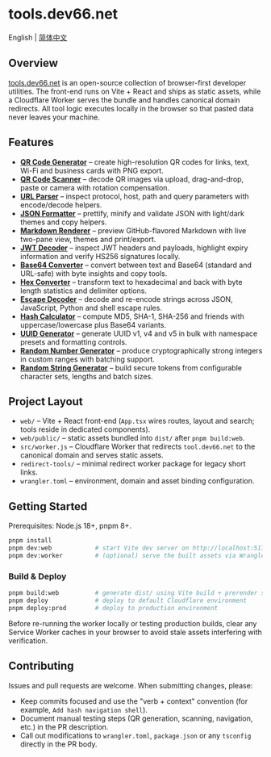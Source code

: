 # tools.dev66.net

English | [简体中文](README-cn.md)

## Overview
[tools.dev66.net](https://tools.dev66.net/) is an open-source collection of browser-first developer utilities. The front-end runs on Vite + React and ships as static assets, while a Cloudflare Worker serves the bundle and handles canonical domain redirects. All tool logic executes locally in the browser so that pasted data never leaves your machine.

## Features
- [**QR Code Generator**](https://tools.dev66.net/qr-generator.html) – create high-resolution QR codes for links, text, Wi-Fi and business cards with PNG export.
- [**QR Code Scanner**](https://tools.dev66.net/qr-scanner.html) – decode QR images via upload, drag-and-drop, paste or camera with rotation compensation.
- [**URL Parser**](https://tools.dev66.net/url-parser.html) – inspect protocol, host, path and query parameters with encode/decode helpers.
- [**JSON Formatter**](https://tools.dev66.net/json-formatter.html) – prettify, minify and validate JSON with light/dark themes and copy helpers.
- [**Markdown Renderer**](https://tools.dev66.net/markdown-renderer.html) – preview GitHub-flavored Markdown with live two-pane view, themes and print/export.
- [**JWT Decoder**](https://tools.dev66.net/jwt-decoder.html) – inspect JWT headers and payloads, highlight expiry information and verify HS256 signatures locally.
- [**Base64 Converter**](https://tools.dev66.net/base64-converter.html) – convert between text and Base64 (standard and URL-safe) with byte insights and copy tools.
- [**Hex Converter**](https://tools.dev66.net/hex-converter.html) – transform text to hexadecimal and back with byte length statistics and delimiter options.
- [**Escape Decoder**](https://tools.dev66.net/escape-decoder.html) – decode and re-encode strings across JSON, JavaScript, Python and shell escape rules.
- [**Hash Calculator**](https://tools.dev66.net/hash-calculator.html) – compute MD5, SHA-1, SHA-256 and friends with uppercase/lowercase plus Base64 variants.
- [**UUID Generator**](https://tools.dev66.net/uuid-generator.html) – generate UUID v1, v4 and v5 in bulk with namespace presets and formatting controls.
- [**Random Number Generator**](https://tools.dev66.net/random-number-generator.html) – produce cryptographically strong integers in custom ranges with batching support.
- [**Random String Generator**](https://tools.dev66.net/random-string-generator.html) – build secure tokens from configurable character sets, lengths and batch sizes.

## Project Layout
- `web/` – Vite + React front-end (`App.tsx` wires routes, layout and search; tools reside in dedicated components).
- `web/public/` – static assets bundled into `dist/` after `pnpm build:web`.
- `src/worker.js` – Cloudflare Worker that redirects `tool.dev66.net` to the canonical domain and serves static assets.
- `redirect-tools/` – minimal redirect worker package for legacy short links.
- `wrangler.toml` – environment, domain and asset binding configuration.

## Getting Started
Prerequisites: Node.js 18+, pnpm 8+.

```bash
pnpm install
pnpm dev:web            # start Vite dev server on http://localhost:5175
pnpm dev:worker         # (optional) serve the built assets via Wrangler using dist/
```

### Build & Deploy
```bash
pnpm build:web          # generate dist/ using Vite build + prerender script
pnpm deploy             # deploy to default Cloudflare environment
pnpm deploy:prod        # deploy to production environment
```

Before re-running the worker locally or testing production builds, clear any Service Worker caches in your browser to avoid stale assets interfering with verification.

## Contributing
Issues and pull requests are welcome. When submitting changes, please:
- Keep commits focused and use the "verb + context" convention (for example, `Add hash navigation shell`).
- Document manual testing steps (QR generation, scanning, navigation, etc.) in the PR description.
- Call out modifications to `wrangler.toml`, `package.json` or any `tsconfig` directly in the PR body.
